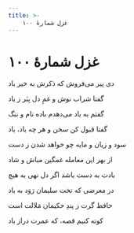 ```yaml
---
title: >-
    غزل شمارهٔ ۱۰۰
---
```

# غزل شمارهٔ ۱۰۰

<div class="b" id="bn1"><div class="m1"><p>دی پیر می‌فروش که ذکرش به خیر باد</p></div>
<div class="m2"><p>گفتا شراب نوش و غمِ دل بِبَر ز یاد</p></div></div>
<div class="b" id="bn2"><div class="m1"><p>گفتم به باد می‌دهدم باده نام و ننگ</p></div>
<div class="m2"><p>گفتا قبول کن سخن و هر چه باد، باد</p></div></div>
<div class="b" id="bn3"><div class="m1"><p>سود و زیان و مایه چو خواهد شدن ز دست</p></div>
<div class="m2"><p>از بهر این معامله غمگین مباش و شاد</p></div></div>
<div class="b" id="bn4"><div class="m1"><p>بادت به دست باشد اگر دل نهی به هیچ</p></div>
<div class="m2"><p>در معرضی که تخت سلیمان رَوَد به باد</p></div></div>
<div class="b" id="bn5"><div class="m1"><p>حافظ گرت ز پندِ حکیمان مَلالت است</p></div>
<div class="m2"><p>کوته کنیم قصه، که عمرت دراز باد</p></div></div>
